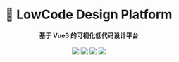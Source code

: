 <h1 align="center">
  <br>
  🎨 LowCode Design Platform
  <br>
</h1>

<h4 align="center">基于 Vue3 的可视化低代码设计平台</h4>

<p align="center">
  <img src="https://img.shields.io/badge/Vue3-4FC08D?logo=vuedotjs&logoColor=white">
  <img src="https://img.shields.io/badge/TypeScript-3178C6?logo=typescript&logoColor=white">
  <img src="https://img.shields.io/badge/Tailwind CSS-06B6D4?logo=tailwindcss&logoColor=white">
  <img src="https://img.shields.io/badge/Element Plus-409EFF?logo=element&logoColor=white">
</p>






